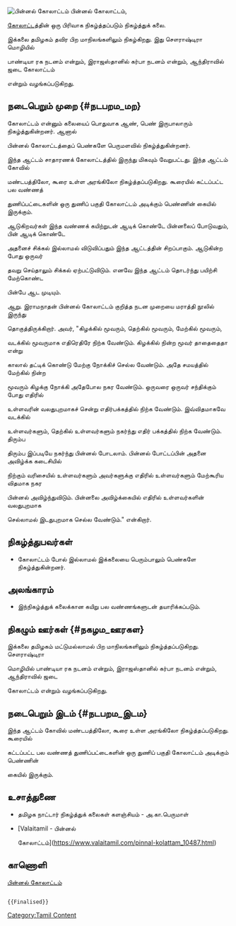 ![*பின்னல் கோலாட்டம்*](பின்னல்_கோலாட்டம்.png "பின்னல் கோலாட்டம்") பின்னல் கோலாட்டம்,
[கோலாட்டத](கோலாட்டம் "wikilink")்தின் ஒரு பிரிவாக நிகழ்த்தப்படும் நிகழ்த்துக் கலை.
இக்கலை தமிழகம் தவிர பிற மாநிலங்களிலும் நிகழ்கிறது. இது சௌராஷ்டிரா மொழியில்
பாண்டியா ரக நடனம் என்றும், இராஜஸ்தானில் கர்பா நடனம் என்றும், ஆந்திராவில் ஜடை கோலாட்டம்
என்றும் வழங்கப்படுகிறது.

## நடைபெறும் முறை {#நடபறம_மற}

கோலாட்டம் என்னும் கலையைப் பொதுவாக ஆண், பெண் இருபாலாரும் நிகழ்த்துகின்றனர். ஆனால்
பின்னல் கோலாட்டத்தைப் பெண்களே பெருமளவில் நிகழ்த்துகின்றனர்.

இந்த ஆட்டம் சாதாரணக் கோலாட்டத்தில் இருந்து மிகவும் வேறுபட்டது. இந்த ஆட்டம் கோவில்
மண்டபத்திலோ, கூரை உள்ள அரங்கிலோ நிகழ்த்தப்படுகிறது. கூரையில் கட்டப்பட்ட பல வண்ணத்
துணிப்பட்டைகளின் ஒரு துணிப் பகுதி கோலாட்டம் அடிக்கும் பெண்ணின் கையில் இருக்கும்.
ஆடுகிறவர்கள் இந்த வண்ணக் கயிற்றுடன் ஆடிக் கொண்டே பின்னலைப் போடுவதும், பின் ஆடிக் கொண்டே
அதனைச் சிக்கல் இல்லாமல் விடுவிப்பதும் இந்த ஆட்டத்தின் சிறப்பாகும். ஆடுகின்ற போது ஒருவர்
தவறு செய்தாலும் சிக்கல் ஏற்பட்டுவிடும். எனவே இந்த ஆட்டம் தொடர்ந்து பயிற்சி மேற்கொண்ட
பின்பே ஆட முடியும்.

ஆறு. இராமநாதன் பின்னல் கோலாட்டம் குறித்த நடன முறையை மராத்தி நூலில் இருந்து
தொகுத்திருக்கிறார். அவர், \"கிழக்கில் மூவரும், தெற்கில் மூவரும், மேற்கில் மூவரும்,
வடக்கில் மூவருமாக எதிரெதிரே நிற்க வேண்டும். கிழக்கில் நின்ற மூவர் தா‍தைதைதா என்று
காலால் தட்டிக் கொண்டு மேற்கு நோக்கிச் செல்ல வேண்டும். அதே சமயத்தில் மேற்கில் நின்ற
மூவரும் கிழக்கு நோக்கி அதேபோல நகர வேண்டும். ஒருவரை ஒருவர் சந்திக்கும் போது எதிரில்
உள்ளவரின் வலதுபுறமாகச் சென்று எதிர்பக்கத்தில் நிற்க வேண்டும். இவ்விதமாகவே வடக்கில்
உள்ளவர்களும், தெற்கில் உள்ளவர்களும் நகர்ந்து எதிர் பக்கத்தில் நிற்க வேண்டும். திரும்ப
திரும்ப இப்படியே நகர்ந்து பின்னல் போடலாம். பின்னல் போட்டப்பின் அதனை அவிழ்க்க கடைசியில்
நிற்கும் வரிசையில் உள்ளவர்களும் அவர்களுக்கு எதிரில் உள்ளவர்களும் மேற்கூரிய விதமாக நகர
பின்னல் அவிழ்ந்துவிடும். பின்னலை அவிழ்க்கையில் எதிரில் உள்ளவர்களின் வலதுபுறமாக
செல்லாமல் இடதுபுறமாக செல்ல வேண்டும்.\" என்கிறார்.

## நிகழ்த்துபவர்கள்

-   கோலாட்டம் போல் இல்லாமல் இக்கலையை பெரும்பாலும் பெண்களே நிகழ்த்துகின்றனர்.

## அலங்காரம்

-   இந்நிகழ்த்துக் கலைக்கான கயிறு பல வண்ணங்களுடன் தயாரிக்கப்படும்.

## நிகழும் ஊர்கள் {#நகழம_ஊரகள}

இக்கலை தமிழகம் மட்டுமல்லாமல் பிற மாநிலங்களிலும் நிகழ்த்தப்படுகிறது. சௌராஷ்டிரா
மொழியில் பாண்டியா ரக நடனம் என்றும், இராஜஸ்தானில் கர்பா நடனம் என்றும், ஆந்திராவில் ஜடை
கோலாட்டம் என்றும் வழங்கப்படுகிறது.

## நடைபெறும் இடம் {#நடபறம_இடம}

இந்த ஆட்டம் கோவில் மண்டபத்திலோ, கூரை உள்ள அரங்கிலோ நிகழ்த்தப்படுகிறது. கூரையில்
கட்டப்பட்ட பல வண்ணத் துணிப்பட்டைகளின் ஒரு துணிப் பகுதி கோலாட்டம் அடிக்கும் பெண்ணின்
கையில் இருக்கும்.

## உசாத்துணை

-   தமிழக நாட்டார் நிகழ்த்துக் கலைகள் களஞ்சியம் - அ.கா.பெருமாள்
-   [Valaitamil - பின்னல்
    கோலாட்டம்](https://www.valaitamil.com/pinnal-kolattam_10487.html)

## காணொளி

[பின்னல் கோலாட்டம்](https://www.youtube.com/watch?v=snb6UnbHX5c)

```{=mediawiki}
{{Finalised}}
```
[Category:Tamil Content](Category:Tamil_Content "wikilink")
